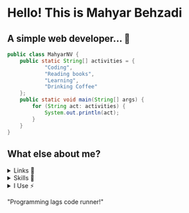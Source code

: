 # Hello! This is Mahyar Behzadi
## A simple web developer... 🎨

```java
public class MahyarNV {
    public static String[] activities = {
            "Coding",
            "Reading books",
            "Learning",
            "Drinking Coffee"
    };
    public static void main(String[] args) {
        for (String act: activities) {
            System.out.println(act);
        }
    }
}
```

## What else about me?

<details>
<summary>Links 🔗</summary>
<br/>
<a href="https://open.spotify.com/user/4dacsxdn159mkuupzcpji5h8a?si=48c2b86c310844fd"><img src='https://img.shields.io/badge/Spotify-1ED760?&style=for-the-badge&logo=spotify&logoColor=white' alt='' /></a>
<a href="https://twitter.com/CautiousNV"><img src='https://img.shields.io/badge/Twitter-1DA1F2?style=for-the-badge&logo=twitter&logoColor=white' alt='' /></a>

#### You can find me in...


<a href="https://t.me/mahyar_bhz"><img src='https://img.shields.io/badge/Telegram-2CA5E0?style=for-the-badge&logo=telegram&logoColor=white' alt='' /></a>
<a href="mailto:mahyarbhz@gmail.com"><img src='https://img.shields.io/badge/Gmail-D14836?style=for-the-badge&logo=gmail&logoColor=white' alt='' /></a>
<a href="https://discord.com/invite/aHXATxBuAh"><img src='https://img.shields.io/badge/Discord-7289DA?style=for-the-badge&logo=discord&logoColor=white' alt='' /></a>

And here is my personal website... <a href="https://mahyarbhz.ir">Click on me!</a>

</details>
<details>
<summary>Skills 🚀</summary>

#### Languages I use

<img src='https://img.shields.io/badge/PHP-777BB4?style=for-the-badge&logo=php&logoColor=white' alt='' />
<img src='https://img.shields.io/badge/JavaScript-F7DF1E?style=for-the-badge&logo=javascript&logoColor=black' alt='' />
<img src='https://img.shields.io/badge/Python-3776AB?style=for-the-badge&logo=python&logoColor=white' alt='' />
<img src='https://img.shields.io/badge/C-00599C?style=for-the-badge&logo=c&logoColor=white' alt='' />

#### Databases I use

<img src='https://img.shields.io/badge/MySQL-00000F?style=for-the-badge&logo=mysql&logoColor=white' alt='' />
<img src='https://img.shields.io/badge/PostgreSQL-316192?style=for-the-badge&logo=postgresql&logoColor=white' alt='' />

#### Frameworks I use

<img src='https://img.shields.io/badge/Laravel-FF2D20?style=for-the-badge&logo=laravel&logoColor=white' alt='' />
<img src='https://img.shields.io/badge/Tailwind_CSS-38B2AC?style=for-the-badge&logo=tailwind-css&logoColor=white' alt='' />

#### I'm newbie at

<img src='https://img.shields.io/badge/Django-092E20?style=for-the-badge&logo=django&logoColor=white' alt='' />
<img src='https://img.shields.io/badge/Java-ED8B00?style=for-the-badge&logo=java&logoColor=white' alt='' />
<img src='https://img.shields.io/badge/Node.js-43853D?style=for-the-badge&logo=node.js&logoColor=white' alt='' />

</details>
<details>
<summary>I Use ⚡</summary>

#### My OS

<img src='https://img.shields.io/badge/Windows-0078D6?style=for-the-badge&logo=windows&logoColor=white' alt='' />

#### I usually learn from

<img src='https://img.shields.io/badge/YouTube-FF0000?style=for-the-badge&logo=youtube&logoColor=white' alt='' />
<img src='https://img.shields.io/badge/Medium-12100E?style=for-the-badge&logo=medium&logoColor=white' alt='' />
<img src='https://img.shields.io/badge/dev.to-0A0A0A?style=for-the-badge&logo=dev.to&logoColor=white' alt='' />

</details>

"Programming lags code runner!"
